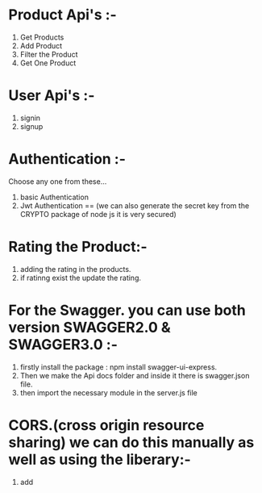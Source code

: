 # Product Api's :-
1. Get Products
2. Add Product
3. Filter the Product
4. Get One Product

# User Api's :-
1. signin
2. signup

 # Authentication :-
Choose any one from these...
1. basic Authentication
2. Jwt Authentication ==  (we can also generate the secret key from the CRYPTO package of node js  it is very secured)

# Rating the Product:-
1. adding the rating in the products.
2. if ratinng exist the update the rating.

# For the Swagger.  you can use both version SWAGGER2.0 & SWAGGER3.0 :- 
1. firstly install the package : npm install swagger-ui-express.
2. Then we make the Api docs folder and inside it there is swagger.json file.
3. then import the necessary module in the server.js file 

# CORS.(cross origin resource sharing) we can do this manually as well as using the liberary:-
  1. add 
